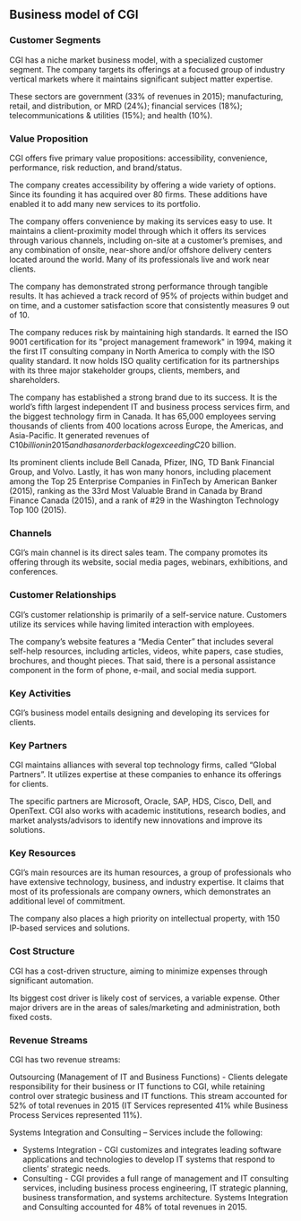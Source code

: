 Business model of CGI
---------------------

 ### Customer Segments

 CGI has a niche market business model, with a specialized customer segment. The company targets its offerings at a focused group of industry vertical markets where it maintains significant subject matter expertise.

 These sectors are government (33% of revenues in 2015); manufacturing, retail, and distribution, or MRD (24%); financial services (18%); telecommunications & utilities (15%); and health (10%).

 ### Value Proposition

 CGI offers five primary value propositions: accessibility, convenience, performance, risk reduction, and brand/status.

 The company creates accessibility by offering a wide variety of options. Since its founding it has acquired over 80 firms. These additions have enabled it to add many new services to its portfolio.

 The company offers convenience by making its services easy to use. It maintains a client-proximity model through which it offers its services through various channels, including on-site at a customer’s premises, and any combination of onsite, near-shore and/or offshore delivery centers located around the world. Many of its professionals live and work near clients.

 The company has demonstrated strong performance through tangible results. It has achieved a track record of 95% of projects within budget and on time, and a customer satisfaction score that consistently measures 9 out of 10.

 The company reduces risk by maintaining high standards. It earned the ISO 9001 certification for its "project management framework" in 1994, making it the first IT consulting company in North America to comply with the ISO quality standard. It now holds ISO quality certification for its partnerships with its three major stakeholder groups, clients, members, and shareholders.

 The company has established a strong brand due to its success. It is the world’s fifth largest independent IT and business process services firm, and the biggest technology firm in Canada. It has 65,000 employees serving thousands of clients from 400 locations across Europe, the Americas, and Asia-Pacific. It generated revenues of C$10 billion in 2015 and has an order backlog exceeding C$20 billion.

 Its prominent clients include Bell Canada, Pfizer, ING, TD Bank Financial Group, and Volvo. Lastly, it has won many honors, including placement among the Top 25 Enterprise Companies in FinTech by American Banker (2015), ranking as the 33rd Most Valuable Brand in Canada by Brand Finance Canada (2015), and a rank of #29 in the Washington Technology Top 100 (2015).

 ### Channels

 CGI’s main channel is its direct sales team. The company promotes its offering through its website, social media pages, webinars, exhibitions, and conferences.

 ### Customer Relationships

 CGI’s customer relationship is primarily of a self-service nature. Customers utilize its services while having limited interaction with employees.

 The company’s website features a “Media Center” that includes several self-help resources, including articles, videos, white papers, case studies, brochures, and thought pieces. That said, there is a personal assistance component in the form of phone, e-mail, and social media support.

 ### Key Activities

 CGI’s business model entails designing and developing its services for clients.

 ### Key Partners

 CGI maintains alliances with several top technology firms, called “Global Partners”. It utilizes expertise at these companies to enhance its offerings for clients.

 The specific partners are Microsoft, Oracle, SAP, HDS, Cisco, Dell, and OpenText. CGI also works with academic institutions, research bodies, and market analysts/advisors to identify new innovations and improve its solutions.

 ### Key Resources

 CGI’s main resources are its human resources, a group of professionals who have extensive technology, business, and industry expertise. It claims that most of its professionals are company owners, which demonstrates an additional level of commitment.

 The company also places a high priority on intellectual property, with 150 IP-based services and solutions.

 ### Cost Structure

 CGI has a cost-driven structure, aiming to minimize expenses through significant automation.

 Its biggest cost driver is likely cost of services, a variable expense. Other major drivers are in the areas of sales/marketing and administration, both fixed costs.

 ### Revenue Streams

 CGI has two revenue streams:

 Outsourcing (Management of IT and Business Functions) - Clients delegate responsibility for their business or IT functions to CGI, while retaining control over strategic business and IT functions. This stream accounted for 52% of total revenues in 2015 (IT Services represented 41% while Business Process Services represented 11%).

 Systems Integration and Consulting – Services include the following:

  * Systems Integration - CGI customizes and integrates leading software applications and technologies to develop IT systems that respond to clients’ strategic needs.
 * Consulting - CGI provides a full range of management and IT consulting services, including business process engineering, IT strategic planning, business transformation, and systems architecture.
  Systems Integration and Consulting accounted for 48% of total revenues in 2015.